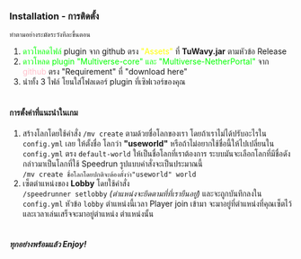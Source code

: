 <a name="installation"></a>

### <i class="bi bi-clipboard-check"></i> Installation - การติดตั้ง

`ทำตามอย่างระมัดระวังทีละขึ้นตอน`
1. <color style="color:lime">ดาวโหลดไฟล์</color> plugin จาก github ตรง <color style="color: yellow">"Assets"</color> ที่ **TuWavy.jar** ตามหัวข้อ Release
2. <color style="color:lime">ดาวโหลด plugin "Multiverse-core" และ "Multiverse-NetherPortal"</color> จาก <color style="color: pink" >github</color> ตรง "Requirement" ที่ "download here"
3. นำทั้ง 3 ไฟล์ โยนใส่โฟลเดอร์ plugin ที่เซิฟเวอร์ของคุณ
<br><br>

#### <i class="bi bi-sliders"></i> การตั้งค่าที่แนะนำในเกม
1. สร้างโลกโดยใช้คำสั่ง `/mv create` ตามด้วยชื่อโลกของเรา โดยถ้าเราไม่ได้ปรับอะไรใน `config.yml` เลย ให้ตั้งชื่อ
โลกว่า **"useworld"** หรือถ้าไม่อยากใช้ชื่อนี้ให้ไปเปลี่ยนใน `config.yml` ตรง `default-world` ให้เป็นชื่อโลกที่เราต้องการ
ระบบมันจะเลือกโลกที่มีชื่อดังกล่าวมาเป็นโลกที่ใช้ Speedrun รูปแบบคำสั่งจะเป็นประมาณนี้ <br>
`/mv create ชื่อโลกโดยปกติจะต้องตั้งว่า"useworld" world`
1. เซ็ตตำแหน่งของ **Lobby** โดยใช้คำสั่ง <br>`/speedrunner setlobby` *(ตำแหน่งจะยึดตามที่ที่เรายืนอยู่)* และจะถูกบันทึกลงใน
`config.yml` หัวข้อ `lobby` ตำแหน่งนี้เวลา Player join เข้ามา จะมาอยู่ที่ตำแหน่งที่คุณเซ็ตไว้ และเวลาเล่นเสร็จจะมาอยู่ตำแหน่ง ตำแหน่งนั้น
<br><br>

##### ทุกอย่างพร้อมแล้ว Enjoy!
